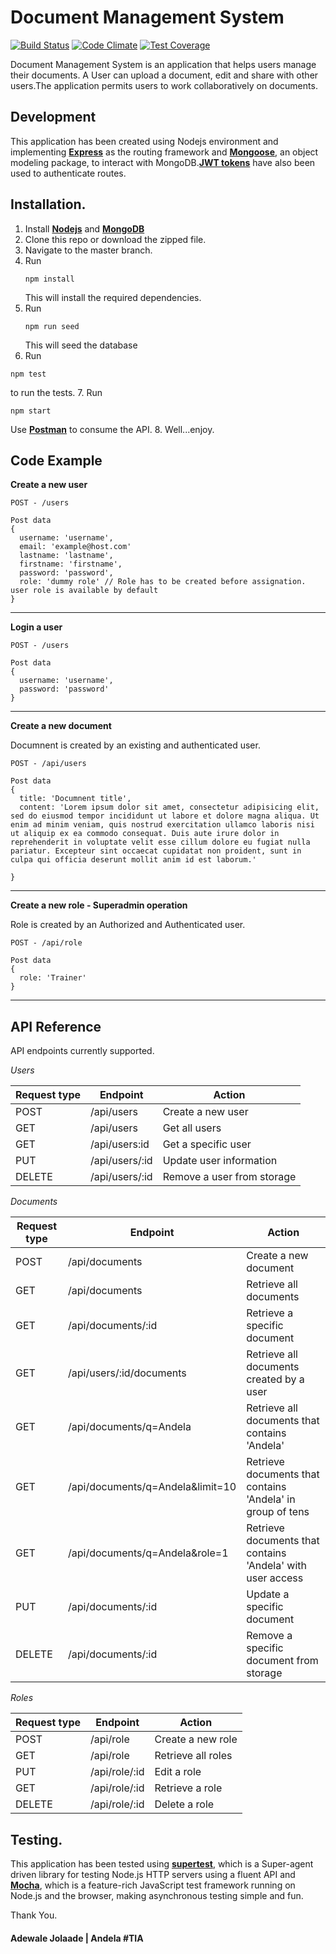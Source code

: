 # Document Management System

[![Build Status](https://travis-ci.org/andela-jadewale/dms_api.svg?branch=develop)](https://travis-ci.org/andela-jadewale/dms_api)   [![Code Climate](https://codeclimate.com/github/andela-jadewale/dms_api/badges/gpa.svg)](https://codeclimate.com/github/andela-jadewale/dms_api)   [![Test Coverage](https://codeclimate.com/github/andela-jadewale/dms_api/badges/coverage.svg)](https://codeclimate.com/github/andela-jadewale/dms_api/coverage) 


Document Management System is an application that helps users manage their documents. A User can upload a document, edit and share with other users.The application permits users to work collaboratively on documents.

Development
-----------
This application has been created using Nodejs environment and implementing [**Express**](http://expressjs.com/) as the routing framework and [**Mongoose**](http://mongoosejs.com/), an object modeling package, to interact with MongoDB.[**JWT tokens**](https://jwt.io/) have also been used to authenticate routes.

Installation.
-------------
1. Install [**Nodejs**](www.nodejs.org) and [**MongoDB**](www.mongodb.org)
2. Clone this repo or download the zipped file.
3. Navigate to the master branch.
4. Run
    ```
    npm install

    ```
    This will install the required dependencies.
5. Run
    ```
    npm run seed

    ```
    This will seed the database
6. Run
  ```
  npm test

  ```
  to run the tests.
7. Run
  ```
  npm start

  ```
  Use [**Postman**](https://www.getpostman.com/) to consume the API.
8. Well...enjoy.

## Code Example

**Create a new user**
```
POST - /users

Post data
{
  username: 'username',
  email: 'example@host.com'
  lastname: 'lastname',
  firstname: 'firstname',
  password: 'password',
  role: 'dummy role' // Role has to be created before assignation. user role is available by default
}
```

**********

**Login a user**
```
POST - /users

Post data
{
  username: 'username',
  password: 'password'
}
```

**********

**Create a new document**

Documnent is created by an existing and authenticated user.

```
POST - /api/users

Post data
{
  title: 'Documnent title',
  content: 'Lorem ipsum dolor sit amet, consectetur adipisicing elit, sed do eiusmod tempor incididunt ut labore et dolore magna aliqua. Ut  enim ad minim veniam, quis nostrud exercitation ullamco laboris nisi ut aliquip ex ea commodo consequat. Duis aute irure dolor in reprehenderit in voluptate velit esse cillum dolore eu fugiat nulla pariatur. Excepteur sint occaecat cupidatat non proident, sunt in culpa qui officia deserunt mollit anim id est laborum.'

}
```

***********

**Create a new role - Superadmin operation**

Role is created by an Authorized and Authenticated user.

```
POST - /api/role

Post data
{
  role: 'Trainer'
}
```

**********

## API Reference

API endpoints currently supported.

_*Users*_

Request type | Endpoint | Action 
------------ | -------- | ------
POST | /api/users | Create a new user
GET | /api/users | Get all users
GET | /api/users:id | Get a specific user
PUT | /api/users/:id | Update user information
DELETE | /api/users/:id | Remove a user from storage

_*Documents*_

Request type | Endpoint | Action 
------------ | -------- | ------ 
POST | /api/documents | Create a new document
GET | /api/documents | Retrieve all documents 
GET | /api/documents/:id | Retrieve a specific document
GET | /api/users/:id/documents | Retrieve all documents created by a user
GET | /api/documents/q=Andela | Retrieve all documents that contains 'Andela'
GET | /api/documents/q=Andela&limit=10 | Retrieve documents that contains 'Andela' in group of tens 
GET | /api/documents/q=Andela&role=1 | Retrieve documents that contains 'Andela' with user access
PUT | /api/documents/:id | Update a specific document
DELETE | /api/documents/:id | Remove a specific document from storage


_*Roles*_

Request type | Endpoint | Action 
------------ | -------- | ------ 
POST | /api/role | Create a new role 
GET | /api/role | Retrieve all roles 
PUT | /api/role/:id | Edit a role
GET | /api/role/:id | Retrieve a role
DELETE | /api/role/:id | Delete a role


Testing.
--------
This application has been tested using [**supertest**](https://www.npmjs.com/package/supertest), which is a Super-agent driven library for testing Node.js HTTP servers using a fluent API and [**Mocha**](https://mochajs.org), which is a feature-rich JavaScript test framework running on Node.js and the browser, making asynchronous testing simple and fun.

Thank You.

#### Adewale Jolaade | Andela #TIA
 